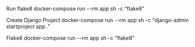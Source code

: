 Run flake8
docker-compose run --rm app sh -c "flake8"

Create Django Project
docker-compose run --rm app sh -c "django-admin startproject app ."

Flake8
docker-compose run --rm app sh -c "flake8"
